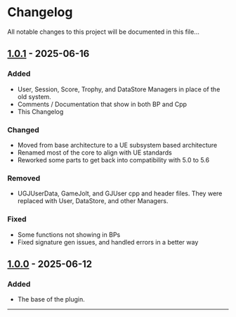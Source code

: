 # Changelog

All notable changes to this project will be documented in this file...

## [1.0.1] - 2025-06-16

### Added
- User, Session, Score, Trophy, and DataStore Managers in place of the old system.
- Comments / Documentation that show in both BP and Cpp
- This Changelog

### Changed
- Moved from base architecture to a UE subsystem based architecture
- Renamed most of the core to align with UE standards
- Reworked some parts to get back into compatibility with 5.0 to 5.6

### Removed
- UGJUserData, GameJolt, and GJUser cpp and header files. They were replaced with User, DataStore, and other Managers.

### Fixed
- Some functions not showing in BPs
- Fixed signature gen issues, and handled errors in a better way

## [1.0.0] - 2025-06-12

### Added 
- The base of the plugin.

---
[1.0.1]: https://github.com/flushwhy/Game-Jolt-Plugin-Docs/releases/tag/V1.0.1
[1.0.0]: https://github.com/flushwhy/Game-Jolt-Plugin-Docs/releases/tag/V1